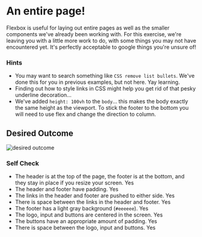 # An entire page!

Flexbox is useful for laying out entire pages as well as the smaller components we've already been working with. For this exercise, we're leaving you with a little more work to do, with some things you may not have encountered yet. It's perfectly acceptable to google things you're unsure of!

### Hints
- You may want to search something like `CSS remove list bullets`.  We've done this for you in previous examples, but not here. Yay learning.
- Finding out how to style links in CSS might help you get rid of that pesky underline decoration...
- We've added `height: 100vh` to the `body`... this makes the body exactly the same height as the viewport. To stick the footer to the bottom you will need to use flex and change the direction to column.

## Desired Outcome
![desired outcome](./desired-outcome.png)

### Self Check

- The header is at the top of the page, the footer is at the bottom, and they stay in place if you resize your screen. Yes
- The header and footer have padding. Yes
- The links in the header and footer are pushed to either side. Yes
- There is space between the links in the header and footer. Yes
- The footer has a light gray background (`#eeeeee`). Yes
- The logo, input and buttons are centered in the screen. Yes
- The buttons have an appropriate amount of padding. Yes
- There is space between the logo, input and buttons. Yes